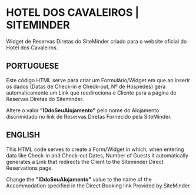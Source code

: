 # HOTEL DOS CAVALEIROS | SITEMINDER
Widget de Reservas Diretas do SiteMinder criado para o website oficial do Hotel dos Cavaleiros.
## PORTUGUESE
Este código HTML serve para criar um Formulário/Widget em que ao inserir os dados (Datas de Check-in e Check-out, Nº de Hóspedes) gera automaticamente um Link que reedireciona o Cliente para a página de Reservas Diretas do Siteminder.

Altere o valor **"IDdoSeuAlojamento"** pelo nome do Alojamento discrimidado no link de Reservas Diretas Fornecido pela SiteMinder.
## ENGLISH
This HTML code serves to create a Form/Widget in which, when entering data like Check-in and Check-out Dates, Number of Guests it automatically generates a Link that redirects the Client to the Siteminder Direct Reservations page.

Change the **"IDdoSeuAlojamento"** value to the name of the Accommodation specified in the Direct Booking link Provided by SiteMinder
